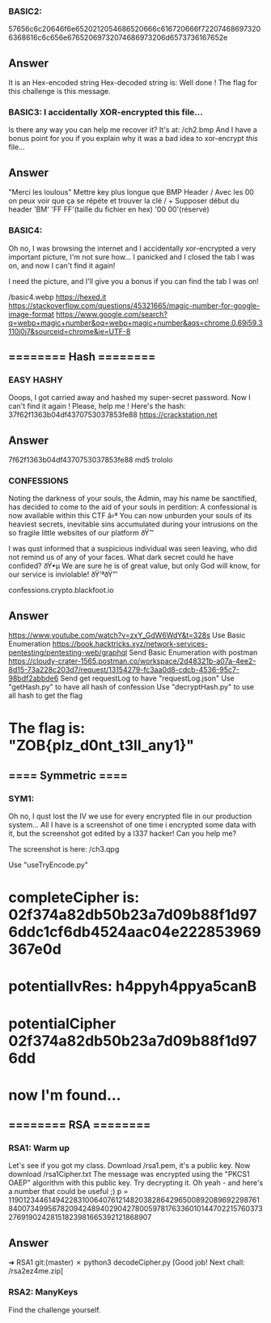 ### BASIC2:
57656c6c20646f6e6520212054686520666c616720666f722074686973206368616c6c656e67652069732074686973206d6573736167652e
## Answer
It is an Hex-encoded string
Hex-decoded string is:
Well done ! The flag for this challenge is this message.



### BASIC3: I accidentally XOR-encrypted this file...
Is there any way you can help me recover it? It's at: /ch2.bmp
And I have a bonus point for you if you explain why it was a bad idea to xor-encrypt *this* file...
## Answer
"Merci les loulous"
Mettre key plus longue que BMP Header / Avec les 00 on peux voir que ça se répéte et trouver la clé / + Supposer début du header 'BM' 'FF FF'(taille du fichier en hex) '00 00'(réservé)



### BASIC4:
Oh no, I was browsing the internet and I accidentally xor-encrypted a very important picture, I'm
not sure how... I panicked and I closed the tab I was on, and now I can't find it again!

I need the picture, and I'll give you a bonus if you can find the tab I was on!

/basic4.webp
https://hexed.it
https://stackoverflow.com/questions/45321665/magic-number-for-google-image-format
https://www.google.com/search?q=webp+magic+number&oq=webp+magic+number&aqs=chrome.0.69i59.3110j0j7&sourceid=chrome&ie=UTF-8



## ======== Hash ========
### EASY HASHY
Ooops, I got carried away and hashed my super-secret password. Now I can't find it again ! Please,
help me ! Here's the hash: 37f62f1363b04df4370753037853fe88
https://crackstation.net
## Answer
7f62f1363b04df4370753037853fe88     md5     trololo



### CONFESSIONS
Noting the darkness of your souls, the Admin, may his name be sanctified, has decided to come to the
aid of your souls in perdition: A confessional is now available within this CTF â›ª You can now
unburden your souls of its heaviest secrets, inevitable sins accumulated during your intrusions on
the so fragile little websites of our platform ðŸ™

I was qust informed that a suspicious individual was seen leaving, who did not remind us of any of
your faces. What dark secret could he have confided? ðŸ•µ We are sure he is of great value, but only
God will know, for our service is inviolable! ðŸ’ªðŸ”’

confessions.crypto.blackfoot.io
## Answer
https://www.youtube.com/watch?v=zxY_GdW6WdY&t=328s
Use Basic Enumeration
https://book.hacktricks.xyz/network-services-pentesting/pentesting-web/graphql
Send Basic Enumeration with postman
https://cloudy-crater-1565.postman.co/workspace/2d48321b-a07a-4ee2-8d15-73a228c203d7/request/13154279-fc3aa0d8-cdcb-4536-95c7-98bdf2abbde6
Send get requestLog to have "requestLog.json"
Use "getHash.py" to have all hash of confession
Use "decryptHash.py" to use all hash to get the flag
# The flag is: "ZOB{plz_d0nt_t3ll_any1}"



## ==== Symmetric ====
### SYM1:
Oh no, I qust lost the IV we use for every encrypted file in our production system... All I have is
a screenshot of one time i encrypted some data with it, but the screenshot got edited by a l337
hacker! Can you help me?

The screenshot is here: /ch3.qpg

Use "useTryEncode.py"
# completeCipher is: 02f374a82db50b23a7d09b88f1d976ddc1cf6db4524aac04e222853969367e0d
# potentialIvRes: h4ppyh4ppya5canB
# potentialCipher 02f374a82db50b23a7d09b88f1d976dd
# now I'm found...


## ======== RSA ========
### RSA1: Warm up
Let's see if you got my class. Download /rsa1.pem, it's a public key.
Now download /rsa1Cipher.txt
The message was encrypted using the "PKCS1 OAEP" algorithm with this public key. Try decrypting it.
Oh yeah - and here's a number that could be useful ;)
p = 11901234461494228310064076121482038286429650089208969229876184007349956782094248940290427800597817633601014470221576037327691902428151823981665392121868907
## Answer
➜  RSA1 git:(master) ✗ python3 decodeCipher.py
[Good job! Next chall: /rsa2ez4me.zip]



### RSA2: ManyKeys
Find the challenge yourself.
